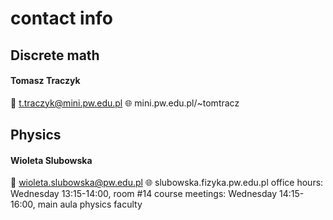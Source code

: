 # contact info

## Discrete math

#### Tomasz Traczyk

📧 t.traczyk@mini.pw.edu.pl
🌐 mini.pw.edu.pl/~tomtracz

## Physics

#### Wioleta Slubowska

📧 wioleta.slubowska@pw.edu.pl
🌐 slubowska.fizyka.pw.edu.pl
office hours: Wednesday 13:15-14:00, room #14
course meetings: Wednesday 14:15-16:00, main aula physics faculty
